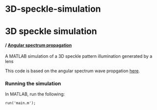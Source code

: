 # 3D-speckle-simulation


# 3D speckle simulation
#### / [Angular spectrum propagation ](https://www.google.com/search?client=firefox-b-d&ei=NfoOYOmaJ8-dgQbk_oLQBQ&q=fourier+optics+goodman+pdf&oq=fouier+optics&gs_lcp=CgZwc3ktYWIQAxgBMgQIABBHMgQIABBHMgQIABBHMgQIABBHMgQIABBHMgQIABBHMgQIABBHMgQIABBHUABYAGCjGmgAcAF4AIABAIgBAJIBAJgBAKoBB2d3cy13aXrIAQjAAQE&sclient=psy-ab)
A MATLAB simulation of a 3D speckle pattern illumination generated by a lens

This code is based on the angular spectrum wave propgation [here](https://www.google.com/search?client=firefox-b-d&ei=NfoOYOmaJ8-dgQbk_oLQBQ&q=fourier+optics+goodman+pdf&oq=fouier+optics&gs_lcp=CgZwc3ktYWIQAxgBMgQIABBHMgQIABBHMgQIABBHMgQIABBHMgQIABBHMgQIABBHMgQIABBHMgQIABBHUABYAGCjGmgAcAF4AIABAIgBAJIBAJgBAKoBB2d3cy13aXrIAQjAAQE&sclient=psy-ab). 


### Running the simulation
In MATLAB, run the following:
```
run('main.m');
```
